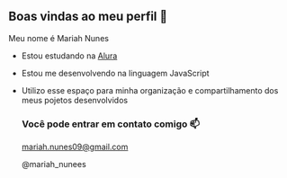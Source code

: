 ## Boas vindas ao meu perfil 💙

Meu nome é Mariah Nunes 

- Estou estudando na [Alura](https://www.alura.com.br)
- Estou me desenvolvendo na linguagem JavaScript
- Utilizo esse espaço para minha organização e compartilhamento dos meus pojetos desenvolvidos

  ### Você pode entrar em contato comigo 📫
  
  mariah.nunes09@gmail.com
  
  @mariah_nunees
